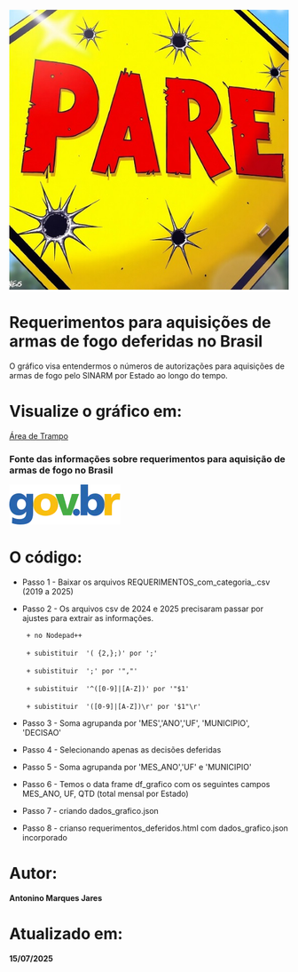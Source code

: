 ![Requerimentos para aquisição de arma de fogo de 2019 e 2025](https://github.com/Antonino-Marques-Jares/aquisicao_armas_de_fogo_deferidas/blob/main/placa_pare.jpg?raw=true)

# Requerimentos para aquisições de armas de fogo deferidas no Brasil
O gráfico visa entendermos o números de autorizações para aquisições de armas de fogo pelo SINARM por Estado ao longo do tempo.

# Visualize o gráfico em:
[Área de Trampo](https://www.areadetrampo.com.br/mapa-de-pescadores-no-brasil/)

### Fonte das informações sobre requerimentos para aquisição de armas de fogo no Brasil
[![Gov Br](govbr.webp)](https://dados.gov.br/dados/conjuntos-dados/sinarm)

# O código:

- Passo 1 - Baixar os arquivos REQUERIMENTOS_com_categoria_<ano>.csv (2019 a 2025)
- Passo 2 - Os arquivos csv de 2024 e 2025 precisaram passar por ajustes para extrair as informações.
  
       + no Nodepad++
  
       + subistituir  '( {2,};)' por ';'
  
       + subistituir  ';' por '","'
  
       + subistituir  '^([0-9]|[A-Z])' por '"$1'
  
       + subistituir  '([0-9]|[A-Z])\r' por '$1"\r'
  
- Passo 3 - Soma agrupanda por 'MES','ANO','UF', 'MUNICIPIO', 'DECISAO'
- Passo 4 - Selecionando apenas as decisões deferidas
- Passo 5 - Soma agrupanda por 'MES_ANO','UF' e 'MUNICIPIO'
- Passo 6 - Temos o data frame df_grafico com os seguintes campos MES_ANO,	UF,	QTD (total mensal por Estado)
- Passo 7 - criando dados_grafico.json 
- Passo 8 - crianso requerimentos_deferidos.html com dados_grafico.json incorporado
  
# Autor:
**Antonino Marques Jares**

# Atualizado em:
**15/07/2025**

